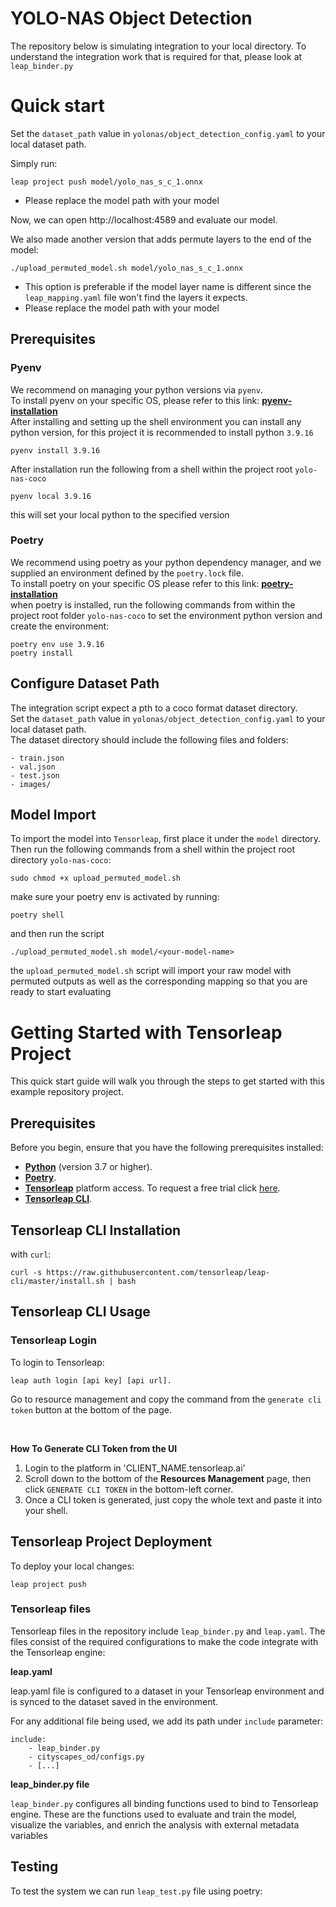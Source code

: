 # YOLO-NAS Object Detection
The repository below is simulating integration to your local directory.
To understand the integration work that is required for that, please look at `leap_binder.py`

# Quick start
Set the `dataset_path` value in `yolonas/object_detection_config.yaml` to your local dataset path.

Simply run:
```
leap project push model/yolo_nas_s_c_1.onnx
```
* Please replace the model path with your model

Now, we can open http://localhost:4589 and evaluate our model.

We also made another version that adds permute layers to the end of the model:

```
./upload_permuted_model.sh model/yolo_nas_s_c_1.onnx
```

* This option is preferable if the model layer name is different since the `leap_mapping.yaml` file won't find the layers it expects.
* Please replace the model path with your model


## Prerequisites

### Pyenv
We recommend on managing your python versions via `pyenv`. <br>
To install pyenv on your specific OS, please refer to this link: **[pyenv-installation](https://github.com/pyenv/pyenv#installation)** <br>
After installing and setting up the shell environment you can install any python version, for this project it is recommended to install python `3.9.16`
```
pyenv install 3.9.16
```
After installation run the following from a shell within the project root `yolo-nas-coco`
```
pyenv local 3.9.16
```
this will set your local python to the specified version
### Poetry 
We recommend using poetry as your python dependency manager, and we supplied an environment defined by the `poetry.lock` file. <br>
To install poetry on your specific OS please refer to this link: **[poetry-installation](https://python-poetry.org/docs/#installing-with-the-official-installer)** <br>
when poetry is installed, run the following commands from within the project root folder `yolo-nas-coco` to set the environment python version and create the environment:
```
poetry env use 3.9.16
poetry install
```
## Configure Dataset Path
The integration script expect a pth to a coco format dataset directory. <br>
Set the `dataset_path` value in `yolonas/object_detection_config.yaml` to your local dataset path.<br>
The dataset directory should include the following files and folders:
```
- train.json
- val.json
- test.json
- images/
```
## Model Import
To import the model into `Tensorleap`, first place it under the `model` directory.
Then run the following commands from a shell within the project root directory `yolo-nas-coco`:
```
sudo chmod +x upload_permuted_model.sh
```
make sure your poetry env is activated by running:
```commandline
poetry shell
```
and then run the script
```
./upload_permuted_model.sh model/<your-model-name>
```
the `upload_permuted_model.sh` script will import your raw model with permuted 
outputs as well as the corresponding mapping so that you are ready to start evaluating 


# Getting Started with Tensorleap Project

This quick start guide will walk you through the steps to get started with this example repository project.

## Prerequisites

Before you begin, ensure that you have the following prerequisites installed:

- **[Python](https://www.python.org/)** (version 3.7 or higher).
- **[Poetry](https://python-poetry.org/)**.
- **[Tensorleap](https://tensorleap.ai/)** platform access. To request a free trial click [here](https://meetings.hubspot.com/esmus/free-trial).
- **[Tensorleap CLI](https://github.com/tensorleap/leap-cli)**.


## Tensorleap **CLI Installation**

with `curl`:

```
curl -s https://raw.githubusercontent.com/tensorleap/leap-cli/master/install.sh | bash
```

## Tensorleap CLI Usage

### Tensorleap **Login**

To login to Tensorleap:

```
leap auth login [api key] [api url].
```

Go to resource management and copy the command from the `generate cli token` button at the bottom of the page.

<br>

**How To Generate CLI Token from the UI**

1. Login to the platform in 'CLIENT_NAME.tensorleap.ai'
2. Scroll down to the bottom of the **Resources Management** page, then click `GENERATE CLI TOKEN` in the bottom-left corner.
3. Once a CLI token is generated, just copy the whole text and paste it into your shell.


## Tensorleap **Project Deployment**

To deploy your local changes:

```
leap project push
```

### **Tensorleap files**

Tensorleap files in the repository include `leap_binder.py` and `leap.yaml`. The files consist of the  required configurations to make the code integrate with the Tensorleap engine:

**leap.yaml**

leap.yaml file is configured to a dataset in your Tensorleap environment and is synced to the dataset saved in the environment.

For any additional file being used, we add its path under `include` parameter:

```
include:
    - leap_binder.py
    - cityscapes_od/configs.py
    - [...]
```

**leap_binder.py file**

`leap_binder.py` configures all binding functions used to bind to Tensorleap engine. These are the functions used to evaluate and train the model, visualize the variables, and enrich the analysis with external metadata variables

## Testing

To test the system we can run `leap_test.py` file using poetry:

